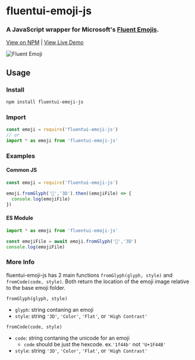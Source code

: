 # fluentui-emoji-js
### A JavaScript wrapper for Microsoft's [Fluent Emojis](https://github.com/microsoft/fluentui-emoji).

[View on NPM](https://www.npmjs.com/package/fluentui-emoji-js) | [View Live Demo](https://fluentui-emoji-js-demo.netlify.app)

![Fluent Emoji](art/readme_banner.webp)

## Usage
### Install
```bash
npm install fluentui-emoji-js
```

### Import
```js
const emoji = require('fluentui-emoji-js')
// or
import * as emoji from 'fluentui-emoji-js'
```

### Examples
#### Common JS
```cjs
const emoji = require('fluentui-emoji-js')

emoji.fromGlyph('👋','3D').then((emojiFile) => {
  console.log(emojiFile)
})
```

#### ES Module
```mjs
import * as emoji from 'fluentui-emoji-js'

const emojiFile = await emoji.fromGlyph('👋','3D')
console.log(emojiFile)
```

### More Info
fluentui-emoji-js has 2 main functions `fromGlyph(glyph, style)` and `fromCode(code, style)`. Both return the location of the emoji image relative to the base emoji folder.

`fromGlyph(glyph, style)`
- `glyph`: string contaning an emoji
- `style`: string `'3D'`, `'Color'`, `'Flat'`, or `'High Contrast'`

`fromCode(code, style)`
- `code`: string contaning the unicode for an emoji
  - `code` should be just the hexcode. ex.`'1f44b'` not `'U+1F44B'`
- `style`: string `'3D'`, `'Color'`, `'Flat'`, or `'High Contrast'`
